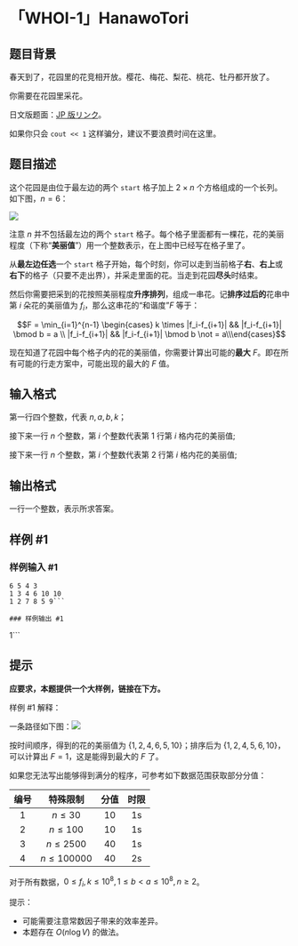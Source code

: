 # 「WHOI-1」HanawoTori

## 题目背景

春天到了，花园里的花竞相开放。樱花、梅花、梨花、桃花、牡丹都开放了。

你需要在花园里采花。

日文版题面：[JP 版リンク](https://www.luogu.com.cn/problem/T239022)。

如果你只会 `cout << 1` 这样骗分，建议不要浪费时间在这里。

## 题目描述

这个花园是由位于最左边的两个 $\texttt{start}$ 格子加上 $2 \times n$ 个方格组成的一个长列。如下图，$n=6$：


![](https://i.bmp.ovh/imgs/2022/04/07/405bb9192e6cf6d9.png)

注意 $n$ 并不包括最左边的两个 $\texttt{start}$ 格子。每个格子里面都有一棵花，花的美丽程度（下称“**美丽值**”）用一个整数表示，在上图中已经写在格子里了。


从**最左边任选**一个 $\texttt{start}$ 格子开始，每个时刻，你可以走到当前格子**右**、**右上**或**右下**的格子（只要不走出界），并采走里面的花。当走到花园**尽头**时结束。

然后你需要把采到的花按照美丽程度**升序排列**，组成一串花。记**排序过后的**花串中第 $i$ 朵花的美丽值为 $f_i$，那么这串花的“和谐度”$F$ 等于：

$$F = \min_{i=1}^{n-1} \begin{cases} k \times |f_i-f_{i+1}| && |f_i-f_{i+1}| \bmod  b = a \\ |f_i-f_{i+1}| && |f_i-f_{i+1}| \bmod  b  \not = a\\\end{cases}$$

现在知道了花园中每个格子内的花的美丽值，你需要计算出可能的**最大** $F$。即在所有可能的行走方案中，可能出现的最大的 $F$ 值。

## 输入格式

第一行四个整数，代表 $n,a,b,k$；

接下来一行 $n$ 个整数，第 $i$ 个整数代表第 $1$ 行第 $i$ 格内花的美丽值;

接下来一行 $n$ 个整数，第 $i$ 个整数代表第 $2$ 行第 $i$ 格内花的美丽值;


## 输出格式

一行一个整数，表示所求答案。


## 样例 #1

### 样例输入 #1
```
6 5 4 3
1 3 4 6 10 10
1 2 7 8 5 9```

### 样例输出 #1

```
1```

## 提示

**应要求，本题提供一个大样例，链接在下方。**

样例 #1 解释：

一条路径如下图：![](https://i.bmp.ovh/imgs/2022/04/07/84cfe7c13c0d33c1.png)

按时间顺序，得到的花的美丽值为 $\{1,2,4,6,5,10\}$；排序后为 $\{1,2,4,5,6,10\}$，可以计算出 $F=1$，这是能得到最大的 $F$ 了。

如果您无法写出能够得到满分的程序，可参考如下数据范围获取部分分值：

| 编号 | 特殊限制 | 分值 | 时限 | 
| :----------: | :----------: | :----------: | :----------: |
| 1 | $n \leq 30$ | 10 | 1s |
| 2 | $n\leq 100$ | 10 | 1s |
| 3 | $n \leq 2500$ | 40 | 1s |
| 4 | $n \leq 100000$ | 40 | 2s |

对于所有数据，$0 \leq f_i,k \leq 10^{8},1  \leq b < a \leq 10^8,n \ge 2$。

提示：

- 可能需要注意常数因子带来的效率差异。
- 本题存在 $O(n \log V)$ 的做法。

